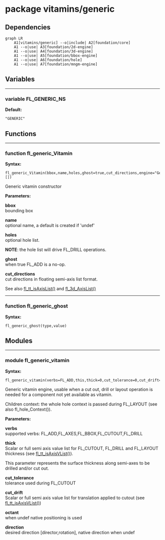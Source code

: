 # package vitamins/generic

## Dependencies

```mermaid
graph LR
    A1[vitamins/generic] --o|include| A2[foundation/core]
    A1 --o|use| A3[foundation/2d-engine]
    A1 --o|use| A4[foundation/3d-engine]
    A1 --o|use| A5[foundation/bbox-engine]
    A1 --o|use| A6[foundation/hole]
    A1 --o|use| A7[foundation/mngm-engine]
```

## Variables

---

### variable FL_GENERIC_NS

__Default:__

    "GENERIC"

## Functions

---

### function fl_generic_Vitamin

__Syntax:__

```text
fl_generic_Vitamin(bbox,name,holes,ghost=true,cut_directions,engine="Generic",specs=[])
```

Generic vitamin constructor


__Parameters:__

__bbox__  
bounding box

__name__  
optional name, a default is created if 'undef'

__holes__  
optional hole list.

**NOTE**: the hole list will drive FL_DRILL operations.


__ghost__  
when true FL_ADD is a no-op.

__cut_directions__  
cut directions in floating semi-axis list format.

See also [fl_tt_isAxisList()](../foundation/type_trait.md#function-fl_tt_isaxislist) and [fl_3d_AxisList()](../foundation/3d-engine.md#function-fl_3d_axislist)



---

### function fl_generic_ghost

__Syntax:__

```text
fl_generic_ghost(type,value)
```

## Modules

---

### module fl_generic_vitamin

__Syntax:__

    fl_generic_vitamin(verbs=FL_ADD,this,thick=0,cut_tolerance=0,cut_drift=0,octant,direction)

Generic vitamin engine, usable when a cut out, drill or layout operation is
needed for a component not yet available as vitamin.

Children context: the whole hole context is passed during FL_LAYOUT (see also
fl_hole_Context()).


__Parameters:__

__verbs__  
supported verbs: FL_ADD,FL_AXES,FL_BBOX,FL_CUTOUT,FL_DRILL

__thick__  
Scalar or full semi axis value list for FL_CUTOUT, FL_DRILL and FL_LAYOUT
thickness (see [fl_tt_isAxisVList()](../foundation/type_trait.md#function-fl_tt_isaxisvlist)).

This parameter represents the surface thickness along semi-axes to be
drilled and/or cut out.


__cut_tolerance__  
tolerance used during FL_CUTOUT

__cut_drift__  
Scalar or full semi axis value list for translation applied to cutout
(see  [fl_tt_isAxisVList()](../foundation/type_trait.md#function-fl_tt_isaxisvlist))


__octant__  
when undef native positioning is used

__direction__  
desired direction [director,rotation], native direction when undef


